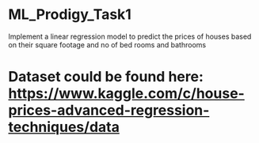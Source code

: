 # ML_Prodigy_Task1
Implement a linear regression model to predict the prices of houses based on their square footage and no of bed rooms and bathrooms
# Dataset could be found here: https://www.kaggle.com/c/house-prices-advanced-regression-techniques/data
